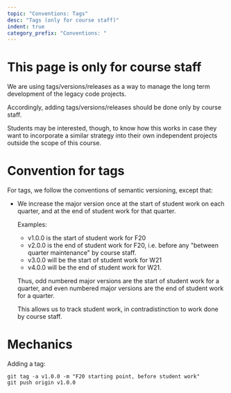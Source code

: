 ```yaml
---
topic: "Conventions: Tags"
desc: "Tags (only for course staff)"
indent: true
category_prefix: "Conventions: "
---
```


# This page is only for course staff

We are using tags/versions/releases as a way to manage the long term development of the legacy code projects.

Accordingly, adding tags/versions/releases should be done only by course staff.

Students may be interested, though, to know how this works in case they want to incorporate a similar strategy into their own
independent projects outside the scope of this course.

# Convention for tags

For tags, we follow the conventions of semantic versioning, except that:

* We increase the major version once at the start of student work on each quarter, and at the end of student work for that quarter.
  
  Examples:
  - v1.0.0 is the start of student work for F20
  - v2.0.0 is the end of student work for F20, i.e. before any "between quarter maintenance" by course staff.
  - v3.0.0 will be the start of student work for W21
  - v4.0.0 will be the end of student work for W21.
  
  Thus, odd numbered major versions are the start of student work for a quarter, and even numbered major versions are the end of 
  student work for a quarter.

  This allows us to track student work, in contradistinction to work done by course staff.
 
# Mechanics

Adding a tag:

```
git tag -a v1.0.0 -m "F20 starting point, before student work"
git push origin v1.0.0
```
